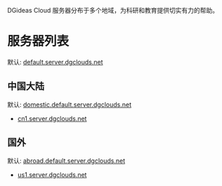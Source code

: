 DGideas Cloud 服务器分布于多个地域，为科研和教育提供切实有力的帮助。

# 服务器列表
默认: [default.server.dgclouds.net](default.server.dgclouds.net)

## 中国大陆
默认: [domestic.default.server.dgclouds.net](domestic.default.server.dgclouds.net)

* [cn1.server.dgclouds.net](cn1.server.dgclouds.net)

## 国外
默认: [abroad.default.server.dgclouds.net](abroad.default.server.dgclouds.net)

* [us1.server.dgclouds.net](us1.server.dgclouds.net)
